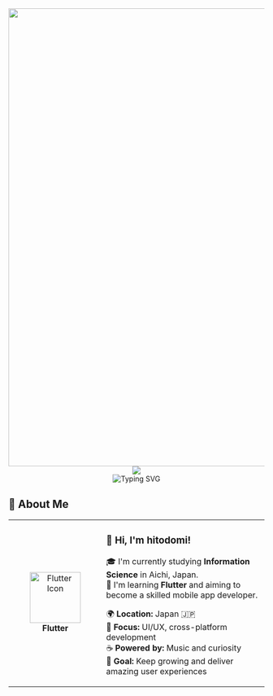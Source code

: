 <div align="center">
  <img src="https://user-images.githubusercontent.com/74038190/212284100-561aa473-3905-4a80-b561-0d28506553ee.gif" width="900">
</div>

<div align="center">
  <img src="https://capsule-render.vercel.app/api?type=waving&color=gradient&customColorList=0,2,2,5,30&height=150&section=header&animation=twinkling" />
</div>

<div align="center">
  <img src="https://readme-typing-svg.herokuapp.com?font=Fira+Code&size=32&duration=2800&pause=2000&color=A9FEF7&center=true&vCenter=true&width=800&lines=Hi+there!+I'm+hitodomi+%F0%9F%91%8B;Information+Science+Student+%F0%9F%93%9A;Learning+Flutter+%F0%9F%9A%80;Always+Growing+%E2%9C%A8" alt="Typing SVG" />
</div>

## 🌟 **About Me**

<div align="center">

<table>
<tr>
<td width="200" align="center">
  <img src="https://img.icons8.com/color/100/flutter.png" width="100" height="100" alt="Flutter Icon" /><br>
  <strong>Flutter</strong>
</td>

<td width="400" align="left">

### 👋 **Hi, I'm hitodomi!**

🎓 I'm currently studying **Information Science** in Aichi, Japan.  
🚀 I'm learning **Flutter** and aiming to become a skilled mobile app developer.  

🌍 **Location:** Japan 🇯🇵  
💼 **Focus:** UI/UX, cross-platform development  
☕ **Powered by:** Music and curiosity  
🎯 **Goal:** Keep growing and deliver amazing user experiences  

</td>
</tr>
</table>

</div>